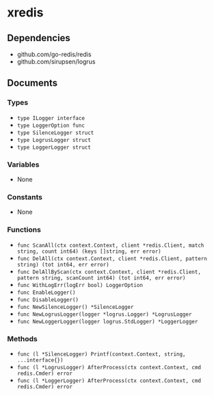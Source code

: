 # xredis

## Dependencies

+ github.com/go-redis/redis
+ github.com/sirupsen/logrus

## Documents

### Types

+ `type ILogger interface`
+ `type LoggerOption func`
+ `type SilenceLogger struct`
+ `type LogrusLogger struct`
+ `type LoggerLogger struct`

### Variables

+ None

### Constants

+ None

### Functions

+ `func ScanAll(ctx context.Context, client *redis.Client, match string, count int64) (keys []string, err error)`
+ `func DelAll(ctx context.Context, client *redis.Client, pattern string) (tot int64, err error)`
+ `func DelAllByScan(ctx context.Context, client *redis.Client, pattern string, scanCount int64) (tot int64, err error)`
+ `func WithLogErr(logErr bool) LoggerOption`
+ `func EnableLogger()`
+ `func DisableLogger()`
+ `func NewSilenceLogger() *SilenceLogger`
+ `func NewLogrusLogger(logger *logrus.Logger) *LogrusLogger`
+ `func NewLoggerLogger(logger logrus.StdLogger) *LoggerLogger`

### Methods

+ `func (l *SilenceLogger) Printf(context.Context, string, ...interface{})`
+ `func (l *LogrusLogger) AfterProcess(ctx context.Context, cmd redis.Cmder) error`
+ `func (l *LoggerLogger) AfterProcess(ctx context.Context, cmd redis.Cmder) error`
